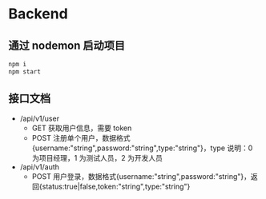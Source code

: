 # Backend

## 通过 nodemon 启动项目

```sh
npm i
npm start
```

## 接口文档

- /api/v1/user
  - GET 获取用户信息，需要 token
  - POST 注册单个用户，数据格式{username:"string",password:"string",type:"string"}，type 说明：0 为项目经理，1 为测试人员，2 为开发人员
- /api/v1/auth
  - POST 用户登录，数据格式{username:"string",password:"string"}，返回{status:true|false,token:"string",type:"string"}
